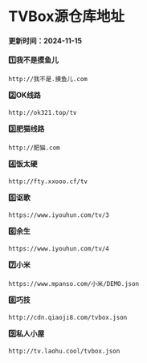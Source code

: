 # TVBox源仓库地址

#### 更新时间：2024-11-15


**1️⃣我不是摸鱼儿**
```
http://我不是.摸鱼儿.com
```
**2️⃣OK线路**
```
http://ok321.top/tv
```
**3️⃣肥猫线路**
```
http://肥猫.com
```
**4️⃣饭太硬**
```
http://fty.xxooo.cf/tv
```
**5️⃣讴歌**
```
https://www.iyouhun.com/tv/3
```
**6️⃣余生**
```
https://www.iyouhun.com/tv/4
```
**7️⃣小米**
```
https://www.mpanso.com/小米/DEMO.json
```
**8️⃣巧技**
```
http://cdn.qiaoji8.com/tvbox.json
```
**9️⃣私人小屋**
```
http://tv.laohu.cool/tvbox.json
```
